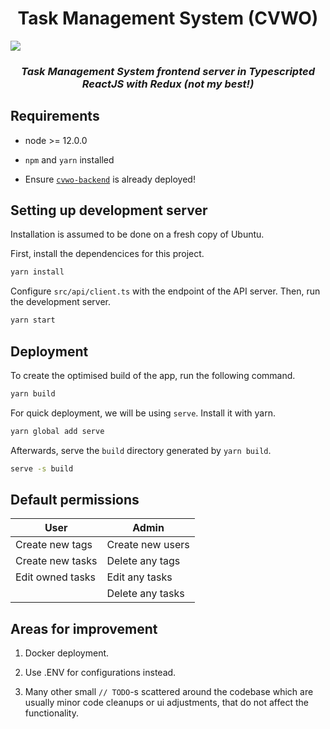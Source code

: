 <h1 align="center">
  Task Management System (CVWO)
</h1>

<img src="https://i.imgur.com/4Qbw8AA.png"/>

<h3 align="center"><i>Task Management System frontend server in Typescripted ReactJS with Redux (not my best!)</i></h3>

## Requirements

* node >= 12.0.0

* `npm` and `yarn` installed

* Ensure [`cvwo-backend`]("https://github.com/polygonalr/cvwo-backend") is already deployed!

## Setting up development server

Installation is assumed to be done on a fresh copy of Ubuntu.

First, install the dependencices for this project.

```bash
yarn install
```

Configure `src/api/client.ts` with the endpoint of the API server. Then, run the development server.

```bash
yarn start
```

## Deployment

To create the optimised build of the app, run the following command.

```bash
yarn build
```

For quick deployment, we will be using `serve`. Install it with yarn.

```bash
yarn global add serve
```

Afterwards, serve the `build` directory generated by `yarn build`.

```bash
serve -s build
```

## Default permissions

| User             | Admin            |
|------------------|------------------|
| Create new tags  | Create new users |
| Create new tasks | Delete any tags  |
| Edit owned tasks | Edit any tasks   |
|                  | Delete any tasks |

## Areas for improvement

1) Docker deployment.

2) Use .ENV for configurations instead.

3) Many other small `// TODO`-s scattered around the codebase which are usually minor code cleanups or ui adjustments, that do not affect the functionality.
